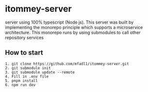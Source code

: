 # itommey-server

server using 100% typescript (Node js). This server was built by implementing the monorepo principle which supports a microservice architecture. This monorepo runs by using submodules to call other repository services

## How to start

```
1. git clone https://github.com/mfadl1/itommey-server.git
2. git submodule init
3. git submodule update --remote
4. Fill in .env file
5. pnpm install
6. npm run dev
```
